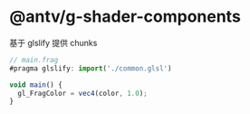 # @antv/g-shader-components

基于 glslify 提供 chunks

```js
// main.frag
#pragma glslify: import('./common.glsl')

void main() {
  gl_FragColor = vec4(color, 1.0);
}
```
